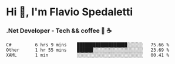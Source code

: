 # Hi 👋, I'm Flavio Spedaletti
### .Net Developer - Tech && coffee 🤖 ☕

<!--START_SECTION:waka-->
```text
C#         6 hrs 9 mins    ███████████████████░░░░░░   75.66 % 
Other      1 hr 55 mins    ██████░░░░░░░░░░░░░░░░░░░   23.69 % 
XAML       1 min           ░░░░░░░░░░░░░░░░░░░░░░░░░   00.41 % 
```
<!--END_SECTION:waka-->

<!--
[![Top Langs](https://github-readme-stats.vercel.app/api/top-langs/?username=flaviospedaletti&layout=compact&theme=radical)](https://github.com/anuraghazra/github-readme-stats)
-->

<!--
**FlavioSpedaletti/FlavioSpedaletti** is a ✨ _special_ ✨ repository because its `README.md` (this file) appears on your GitHub profile.

Here are some ideas to get you started:

- 🔭 I’m currently working on ...
- 🌱 I’m currently learning ...
- 👯 I’m looking to collaborate on ...
- 🤔 I’m looking for help with ...
- 💬 Ask me about ...
- 📫 How to reach me: ...
- 😄 Pronouns: ...
- ⚡ Fun fact: ...
-->
